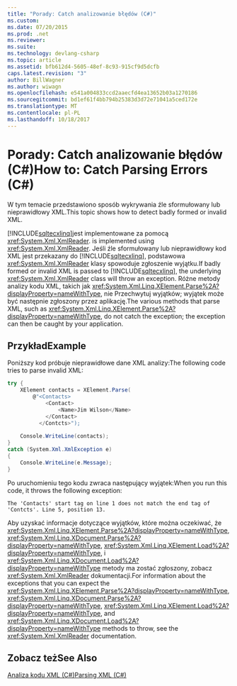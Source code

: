 ```yaml
---
title: "Porady: Catch analizowanie błędów (C#)"
ms.custom: 
ms.date: 07/20/2015
ms.prod: .net
ms.reviewer: 
ms.suite: 
ms.technology: devlang-csharp
ms.topic: article
ms.assetid: bfb612d4-5605-48ef-8c93-915cf9d5dcfb
caps.latest.revision: "3"
author: BillWagner
ms.author: wiwagn
ms.openlocfilehash: e541a004833ccd2aaecfd4ea13652b03a1270186
ms.sourcegitcommit: bd1ef61f4bb794b25383d3d72e71041a5ced172e
ms.translationtype: MT
ms.contentlocale: pl-PL
ms.lasthandoff: 10/18/2017
---
```

# <a name="how-to-catch-parsing-errors-c"></a><span data-ttu-id="768d3-102">Porady: Catch analizowanie błędów (C#)</span><span class="sxs-lookup"><span data-stu-id="768d3-102">How to: Catch Parsing Errors (C#)</span></span>
<span data-ttu-id="768d3-103">W tym temacie przedstawiono sposób wykrywania źle sformułowany lub nieprawidłowy XML.</span><span class="sxs-lookup"><span data-stu-id="768d3-103">This topic shows how to detect badly formed or invalid XML.</span></span>  
  
 [!INCLUDE[sqltecxlinq](~/includes/sqltecxlinq-md.md)]<span data-ttu-id="768d3-104">jest implementowane za pomocą <xref:System.Xml.XmlReader>.</span><span class="sxs-lookup"><span data-stu-id="768d3-104"> is implemented using <xref:System.Xml.XmlReader>.</span></span> <span data-ttu-id="768d3-105">Jeśli źle sformułowany lub nieprawidłowy kod XML jest przekazany do [!INCLUDE[sqltecxlinq](~/includes/sqltecxlinq-md.md)], podstawowa <xref:System.Xml.XmlReader> klasy spowoduje zgłoszenie wyjątku.</span><span class="sxs-lookup"><span data-stu-id="768d3-105">If badly formed or invalid XML is passed to [!INCLUDE[sqltecxlinq](~/includes/sqltecxlinq-md.md)], the underlying <xref:System.Xml.XmlReader> class will throw an exception.</span></span> <span data-ttu-id="768d3-106">Różne metody analizy kodu XML, takich jak <xref:System.Xml.Linq.XElement.Parse%2A?displayProperty=nameWithType>, nie Przechwytuj wyjątków; wyjątek może być następnie zgłoszony przez aplikację.</span><span class="sxs-lookup"><span data-stu-id="768d3-106">The various methods that parse XML, such as <xref:System.Xml.Linq.XElement.Parse%2A?displayProperty=nameWithType>, do not catch the exception; the exception can then be caught by your application.</span></span>  
  
## <a name="example"></a><span data-ttu-id="768d3-107">Przykład</span><span class="sxs-lookup"><span data-stu-id="768d3-107">Example</span></span>  
 <span data-ttu-id="768d3-108">Poniższy kod próbuje nieprawidłowe dane XML analizy:</span><span class="sxs-lookup"><span data-stu-id="768d3-108">The following code tries to parse invalid XML:</span></span>  
  
```csharp  
try {  
    XElement contacts = XElement.Parse(  
        @"<Contacts>  
            <Contact>  
                <Name>Jim Wilson</Name>  
            </Contact>  
          </Contcts>");  
  
    Console.WriteLine(contacts);  
}  
catch (System.Xml.XmlException e)  
{  
    Console.WriteLine(e.Message);  
}  
```  
  
 <span data-ttu-id="768d3-109">Po uruchomieniu tego kodu zwraca następujący wyjątek:</span><span class="sxs-lookup"><span data-stu-id="768d3-109">When you run this code, it throws the following exception:</span></span>  
  
```  
The 'Contacts' start tag on line 1 does not match the end tag of 'Contcts'. Line 5, position 13.  
```  
  
 <span data-ttu-id="768d3-110">Aby uzyskać informacje dotyczące wyjątków, które można oczekiwać, że <xref:System.Xml.Linq.XElement.Parse%2A?displayProperty=nameWithType>, <xref:System.Xml.Linq.XDocument.Parse%2A?displayProperty=nameWithType>, <xref:System.Xml.Linq.XElement.Load%2A?displayProperty=nameWithType>, i <xref:System.Xml.Linq.XDocument.Load%2A?displayProperty=nameWithType> metody ma zostać zgłoszony, zobacz <xref:System.Xml.XmlReader> dokumentacji.</span><span class="sxs-lookup"><span data-stu-id="768d3-110">For information about the exceptions that you can expect the <xref:System.Xml.Linq.XElement.Parse%2A?displayProperty=nameWithType>, <xref:System.Xml.Linq.XDocument.Parse%2A?displayProperty=nameWithType>, <xref:System.Xml.Linq.XElement.Load%2A?displayProperty=nameWithType>, and <xref:System.Xml.Linq.XDocument.Load%2A?displayProperty=nameWithType> methods to throw, see the <xref:System.Xml.XmlReader> documentation.</span></span>  
  
## <a name="see-also"></a><span data-ttu-id="768d3-111">Zobacz też</span><span class="sxs-lookup"><span data-stu-id="768d3-111">See Also</span></span>  
 [<span data-ttu-id="768d3-112">Analiza kodu XML (C#)</span><span class="sxs-lookup"><span data-stu-id="768d3-112">Parsing XML (C#)</span></span>](../../../../csharp/programming-guide/concepts/linq/parsing-xml.md)
